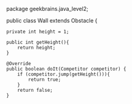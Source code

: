 package geekbrains.java_level2;

public class Wall extends Obstacle {

    private int height = 1;

    public int getHeight(){
        return height;
    }

    @Override
    public boolean doIt(Competitor competitor) {
        if (competitor.jump(getHeight())){
            return true;
        }
        return false;
    }

